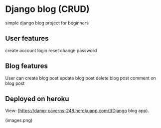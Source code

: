﻿# Django blog (CRUD)

simple django blog project for beginners

## User features
create account
login
reset
change password

## Blog features
User can create blog post
update blog post
delete blog post
comment on blog post


## Deployed on heroku
View:  [https://damp-caverns-248.herokuapp.com/](Django blog app).

(images.png)




